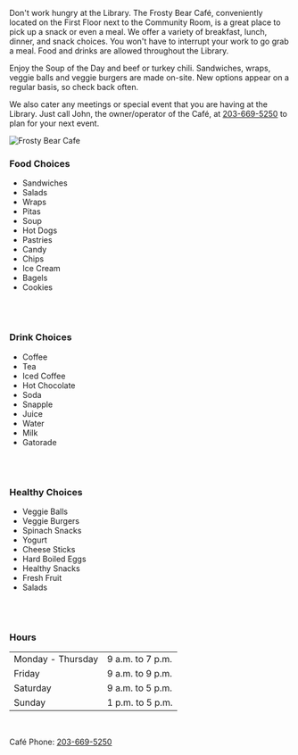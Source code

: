 <div class="row margin-bottom-10">
<div class="col-md-8">

Don't work hungry at the Library. The Frosty Bear Café, conveniently located on the First Floor next to the Community Room, is a great place to pick up a snack or even a meal. We offer a variety of breakfast, lunch, dinner, and snack choices. You won't have to interrupt your work to go grab a meal. Food and drinks are allowed throughout the Library.

Enjoy the Soup of the Day and beef or turkey chili. Sandwiches, wraps, veggie balls and veggie burgers are made on-site. New options appear on a regular basis, so check back often. 

We also cater any meetings or special event that you are having at the Library. Just call John, the owner/operator of the Café, at [203-669-5250](tel:203-669-5250 "203-669-5250") to plan for your next event.

</div>
<div class="col-md-4">

<img class="img-responsive center-block" src="/uploads/logos/frosty_bear_cafe_logo.jpg" alt="Frosty Bear Cafe" />

</div>
</div>


<div class="row margin-bottom-30">
<div class="col-md-8">
<div class="row">
<div class="col-md-4">

### Food Choices
* Sandwiches
* Salads
* Wraps
* Pitas
* Soup
* Hot Dogs
* Pastries
* Candy
* Chips
* Ice Cream
* Bagels
* Cookies
<br />
<br />

</div>
<div class="col-md-4">

### Drink Choices
* Coffee
* Tea
* Iced Coffee
* Hot Chocolate
* Soda
* Snapple
* Juice
* Water
* Milk
* Gatorade
<br />
<br />

</div>
<div class="col-md-4">

### Healthy Choices
* Veggie Balls
* Veggie Burgers
* Spinach Snacks
* Yogurt
* Cheese Sticks
* Hard Boiled Eggs
* Healthy Snacks
* Fresh Fruit
* Salads
<br />
<br />

</div>
</div>
</div>
<div class="col-md-4">
<div class="row">
<div class="col-md-12">

### Hours

<table class="table table-striped">
<tr>
<td>Monday - Thursday</td>
<td>9 a.m. to 7 p.m.</td>
</tr>
<tr>
<td>Friday</td>
<td> 9 a.m. to 9 p.m.</td>
</tr>
<tr>
<td>Saturday</td>
<td>9 a.m. to 5 p.m.</td>
</tr>
<tr>
<td>Sunday</td>
<td>1 p.m. to 5 p.m.</td>
</tr>
</table>

<br />

Café Phone: [203-669-5250](tel:2036695250 "203-669-5250")<br /> <br />

</div>

</div>
</div>
</div>